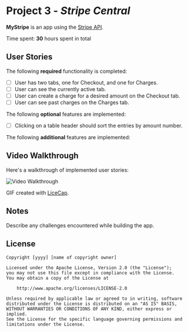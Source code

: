 # Project 3 - *Stripe Central*

**MyStripe** is an app using the [Stripe API](https://stripe.com/docs/api).

Time spent: **30** hours spent in total

## User Stories

The following **required** functionality is completed:

- [ ] User has two tabs, one for Checkout, and one for Charges.
- [ ] User can see the currently active tab.
- [ ] User can create a charge for a desired amount on the Checkout tab.
- [ ] User can see past charges on the Charges tab.

The following **optional** features are implemented:

- [ ] Clicking on a table header should sort the entries by amount number.

The following **additional** features are implemented:

## Video Walkthrough

Here's a walkthrough of implemented user stories:

<img src='https://i.imgur.com/EtmZ5P1.gif' title='Video Walkthrough' width='' alt='Video Walkthrough' />

GIF created with [LiceCap](http://www.cockos.com/licecap/).

## Notes

Describe any challenges encountered while building the app.

## License

    Copyright [yyyy] [name of copyright owner]

    Licensed under the Apache License, Version 2.0 (the "License");
    you may not use this file except in compliance with the License.
    You may obtain a copy of the License at

        http://www.apache.org/licenses/LICENSE-2.0

    Unless required by applicable law or agreed to in writing, software
    distributed under the License is distributed on an "AS IS" BASIS,
    WITHOUT WARRANTIES OR CONDITIONS OF ANY KIND, either express or implied.
    See the License for the specific language governing permissions and
    limitations under the License.
